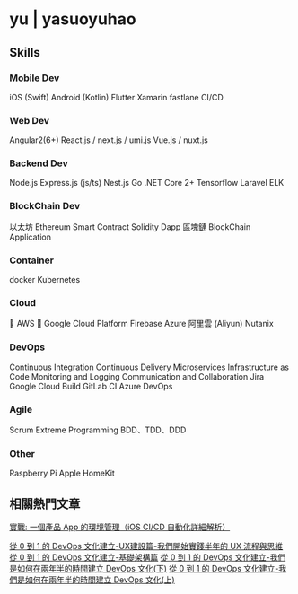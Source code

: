# yu | yasuoyuhao

## Skills

### Mobile Dev

iOS (Swift)
Android (Kotlin)
Flutter
Xamarin
fastlane CI/CD

### Web Dev
Angular2(6+)
React.js / next.js / umi.js
Vue.js / nuxt.js

### Backend Dev
Node.js Express.js (js/ts)
Nest.js
Go
.NET Core 2+
Tensorflow
Laravel
ELK

### BlockChain Dev

以太坊 Ethereum Smart Contract
Solidity
Dapp
區塊鏈 BlockChain Application

### Container

docker
Kubernetes

### Cloud

 AWS
 Google Cloud Platform
Firebase
Azure
阿里雲 (Aliyun)
Nutanix

### DevOps

Continuous Integration
Continuous Delivery
Microservices
Infrastructure as Code
Monitoring and Logging
Communication and Collaboration
Jira
Google Cloud Build
GitLab CI
Azure DevOps

### Agile

Scrum
Extreme Programming
BDD、TDD、DDD

### Other

Raspberry Pi
Apple HomeKit

## 相關熱門文章

[實戰: 一個產品 App 的環境管理（iOS CI/CD 自動化詳細解析）](https://medium.com/%E6%BE%84%E6%80%9D%E8%A8%AD%E8%A8%88-%E6%B2%88%E6%80%9D%E4%B8%96%E7%95%8C%E7%9A%84%E8%A7%A3%E6%B1%BA%E6%96%B9%E6%A1%88/%E5%AF%A6%E6%88%B0-%E4%B8%80%E5%80%8B%E7%94%A2%E5%93%81-app-%E7%9A%84%E7%92%B0%E5%A2%83%E7%AE%A1%E7%90%86-ios-ci-cd-%E8%87%AA%E5%8B%95%E5%8C%96%E8%A9%B3%E7%B4%B0%E8%A7%A3%E6%9E%90-14acdf62bac4?source=friends_link&sk=1dcc0b1ecb763976f99fa18c17cf4245)

[從 0 到 1 的 DevOps 文化建立-UX建設篇-我們開始實踐半年的 UX 流程與思維](https://medium.com/%E6%BE%84%E6%80%9D%E8%A8%AD%E8%A8%88-%E6%B2%88%E6%80%9D%E4%B8%96%E7%95%8C%E7%9A%84%E8%A7%A3%E6%B1%BA%E6%96%B9%E6%A1%88/%E5%BE%9E-0-%E5%88%B0-1-%E7%9A%84-devops-%E6%96%87%E5%8C%96%E5%BB%BA%E7%AB%8B-ux%E5%BB%BA%E8%A8%AD%E7%AF%87-%E6%88%91%E5%80%91%E5%BE%9E-0-%E9%96%8B%E5%A7%8B%E5%BB%BA%E8%A8%AD%E7%9A%84-ux-%E6%B5%81%E7%A8%8B%E8%88%87%E6%80%9D%E7%B6%AD-24a2e704715a?source=friends_link&sk=e4f5be9b316f98748ed9135035b5df95)
[從 0 到 1 的 DevOps 文化建立-基礎架構篇](https://medium.com/%E6%BE%84%E6%80%9D%E8%A8%AD%E8%A8%88-%E6%B2%88%E6%80%9D%E4%B8%96%E7%95%8C%E7%9A%84%E8%A7%A3%E6%B1%BA%E6%96%B9%E6%A1%88/%E5%BE%9E-0-%E5%88%B0-1-%E7%9A%84-devops-%E6%96%87%E5%8C%96%E5%BB%BA%E7%AB%8B-%E5%9F%BA%E7%A4%8E%E6%9E%B6%E6%A7%8B%E7%AF%87-d02ba52678b6?source=friends_link&sk=c8ff7f78a54b05350e61982c232361d9)
[從 0 到 1 的 DevOps 文化建立-我們是如何在兩年半的時間建立 DevOps 文化(下)](https://medium.com/%E6%BE%84%E6%80%9D%E8%A8%AD%E8%A8%88-%E6%B2%88%E6%80%9D%E4%B8%96%E7%95%8C%E7%9A%84%E8%A7%A3%E6%B1%BA%E6%96%B9%E6%A1%88/%E5%BE%9E-0-%E5%88%B0-1-%E7%9A%84-devops-%E6%96%87%E5%8C%96%E5%BB%BA%E7%AB%8B-%E6%88%91%E5%80%91%E6%98%AF%E5%A6%82%E4%BD%95%E5%9C%A8%E5%85%A9%E5%B9%B4%E5%8D%8A%E7%9A%84%E6%99%82%E9%96%93%E5%BB%BA%E7%AB%8B-devops-%E6%96%87%E5%8C%96-%E4%B8%8B-4217a3f47777?source=friends_link&sk=53747b7d4d569e9dc3ee023725aa0107)
[從 0 到 1 的 DevOps 文化建立-我們是如何在兩年半的時間建立 DevOps 文化(上)](https://medium.com/%E6%BE%84%E6%80%9D%E8%A8%AD%E8%A8%88-%E6%B2%88%E6%80%9D%E4%B8%96%E7%95%8C%E7%9A%84%E8%A7%A3%E6%B1%BA%E6%96%B9%E6%A1%88/%E5%BE%9E-0-%E5%88%B0-1-%E7%9A%84-devops-%E6%96%87%E5%8C%96%E5%BB%BA%E7%AB%8B-%E6%88%91%E5%80%91%E6%98%AF%E5%A6%82%E4%BD%95%E5%9C%A8%E5%85%A9%E5%B9%B4%E5%8D%8A%E7%9A%84%E6%99%82%E9%96%93%E5%BB%BA%E7%AB%8B-devops-%E6%96%87%E5%8C%96-%E4%B8%8A-107e9b125dd4?source=friends_link&sk=150d40a77221e9e64ba5f29bb4bc2bff)